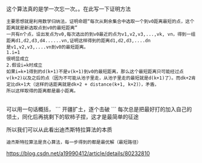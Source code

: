 这个算法真的是学一次忘一次。。在此写一下证明方法
```
主要思想就是利用数学归纳法，证明命题“每次从剩余集合中选取一个到v0距离最短的点，这个距离就是新选取点到v0的最短距离”
一共有n个点，设出发点为v0,每次选出的到v0最近的点为v1,v2,v3,...,vk, vn，得到一组距离d1,d2,d3,d4......vn,证明这样得到的距离d1,d2,d3,....dn
是v1,v2,v3,....vn到v0的最短距离。
1.i=1
很明显成立
2.假设i=k时成立
如果i=k+1得到的d(k+1)不是v(k+1)到v0的最短距离，那么这个最短距离只可能经过点v(k+2)以及之后的点（因为不可能从池子里走，从池子里走的最短就是d(k+1)了）。而dk+2肯定比dk+1大（这样的话距离就是dk+2 + distance(k+1, k+2)），矛盾，
所以这样取得的距离都是最小距离。
``````
<br>
可以用一句话概括，
```
开疆扩土，逐个击破
```
每次总是把最好打的加入自己的领土，同化后再挑剩下的软柿子捏，这才是最简单的征途

所以我们可以从此看出迪杰斯特拉算法的本质
```
迪杰斯特拉算法是贪心算法，每一步得到的都是最优解（最短路径）
```
https://blog.csdn.net/a19990412/article/details/80232810
